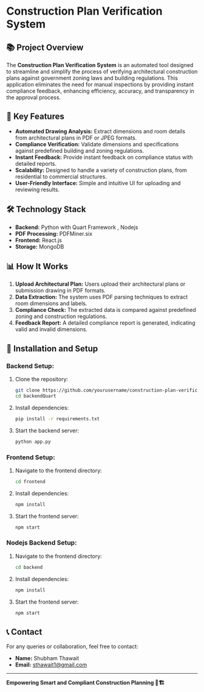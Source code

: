 # Construction Plan Verification System

## 📚 **Project Overview**
The **Construction Plan Verification System** is an automated tool designed to streamline and simplify the process of verifying architectural construction plans against government zoning laws and building regulations. This application eliminates the need for manual inspections by providing instant compliance feedback, enhancing efficiency, accuracy, and transparency in the approval process.

## 🚀 **Key Features**
- **Automated Drawing Analysis:** Extract dimensions and room details from architectural plans in PDF or JPEG formats.
- **Compliance Verification:** Validate dimensions and specifications against predefined building and zoning regulations.
- **Instant Feedback:** Provide instant feedback on compliance status with detailed reports.
- **Scalability:** Designed to handle a variety of construction plans, from residential to commercial structures.
- **User-Friendly Interface:** Simple and intuitive UI for uploading and reviewing results.

## 🛠️ **Technology Stack**
- **Backend:** Python with Quart Framework , Nodejs
- **PDF Processing:** PDFMiner.six
- **Frontend:** React.js
- **Storage:** MongoDB 

## 📊 **How It Works**
1. **Upload Architectural Plan:** Users upload their architectural plans or submission drawing in PDF formats.
2. **Data Extraction:** The system uses PDF parsing techniques to extract room dimensions and labels.
3. **Compliance Check:** The extracted data is compared against predefined zoning and construction regulations.
4. **Feedback Report:** A detailed compliance report is generated, indicating valid and invalid dimensions.

## 📝 **Installation and Setup**
### **Backend Setup:**
1. Clone the repository:
   ```bash
   git clone https://github.com/yourusername/construction-plan-verification.git
   cd backendQuart
   ```
2. Install dependencies:
   ```bash
   pip install -r requirements.txt
   ```
3. Start the backend server:
   ```bash
   python app.py
   ```

### **Frontend Setup:**
1. Navigate to the frontend directory:
   ```bash
   cd frontend
   ```
2. Install dependencies:
   ```bash
   npm install
   ```
3. Start the frontend server:
   ```bash
   npm start
   ```
### **Nodejs Backend Setup:**
1. Navigate to the frontend directory:
   ```bash
   cd backend
   ```
2. Install dependencies:
   ```bash
   npm install
   ```
3. Start the frontend server:
   ```bash
   npm start
   ```


## 📞 **Contact**
For any queries or collaboration, feel free to contact:
- **Name:** Shubham Thawait
- **Email:** sthawait1@gmail.com

---
**Empowering Smart and Compliant Construction Planning 🚧🏗️**

